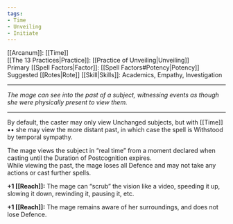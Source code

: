 ```yaml
---
tags:
- Time
- Unveiling
- Initiate
---
```


[[Arcanum]]: [[Time]]\
[[The 13 Practices|Practice]]: [[Practice of Unveiling|Unveiling]]\
Primary [[Spell Factors|Factor]]: [[Spell Factors#Potency|Potency]]\
Suggested [[Rotes|Rote]] [[Skill|Skills]]: Academics, Empathy, Investigation

---

_The mage can see into the past of a subject, witnessing events as though she were physically present to view them._

---

By default, the caster may only view Unchanged subjects, but with [[Time]] •• she may view the more distant past, in which case the spell is Withstood by temporal sympathy.

The mage views the subject in “real time” from a moment declared when casting until the Duration of Postcognition expires.\
While viewing the past, the mage loses all Defence and may not take any actions or cast further spells.

**+1 [[Reach]]:** The mage can “scrub” the vision like a video, speeding it up, slowing it down, rewinding it, pausing it, etc.

**+1 [[Reach]]:** The mage remains aware of her surroundings, and does not lose Defence.